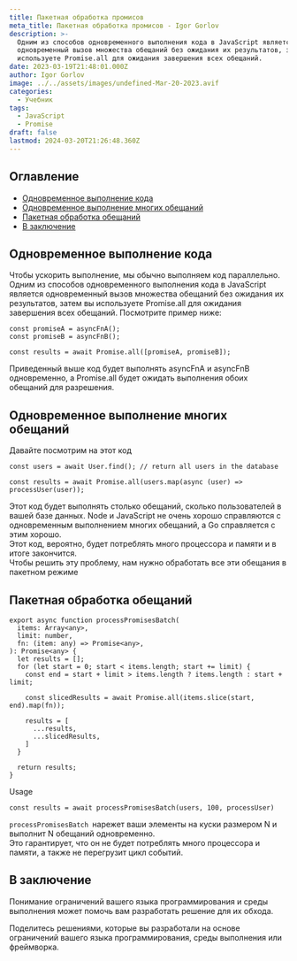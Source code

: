 ```yaml
---
title: Пакетная обработка промисов
meta_title: Пакетная обработка промисов - Igor Gorlov
description: >-
  Одним из способов одновременного выполнения кода в JavaScript является
  одновременный вызов множества обещаний без ожидания их результатов, затем вы
  используете Promise.all для ожидания завершения всех обещаний. 
date: 2023-03-19T21:48:01.000Z
author: Igor Gorlov
image: ../../assets/images/undefined-Mar-20-2023.avif
categories:
  - Учебник
tags:
  - JavaScript
  - Promise
draft: false
lastmod: 2024-03-20T21:26:48.360Z
---
```


<!-- wp:rank-math/toc-block {"title":"Оглавление","headings":[{"key":"df719161-088a-48cf-b5fc-e839a1a70d7b","content":"Одновременное выполнение кода","level":2,"link":"#одновременное-выполнение-кода","disable":false,"isUpdated":false,"isGeneratedLink":true},{"key":"fcbcb3c9-2eef-4073-aca7-5888e78e183d","content":"Одновременное выполнение многих обещаний","level":2,"link":"#одновременное-выполнение-многих-обещаний","disable":false,"isUpdated":false,"isGeneratedLink":true},{"key":"9f97c75b-4723-40ca-968f-929a0497bc67","content":"Пакетная обработка обещаний","level":2,"link":"#пакетная-обработка-обещаний","disable":false,"isUpdated":false,"isGeneratedLink":true},{"key":"617dcbcf-a4c8-43bc-a754-d595c6ce8dc8","content":"В заключение","level":2,"link":"#в-заключение","disable":false,"isUpdated":false,"isGeneratedLink":true}],"listStyle":"ul"} -->
<div class="wp-block-rank-math-toc-block" id="rank-math-toc"><h2>Оглавление</h2><nav><ul><li class=""><a href="#одновременное-выполнение-кода">Одновременное выполнение кода</a></li><li class=""><a href="#одновременное-выполнение-многих-обещаний">Одновременное выполнение многих обещаний</a></li><li class=""><a href="#пакетная-обработка-обещаний">Пакетная обработка обещаний</a></li><li class=""><a href="#в-заключение">В заключение</a></li></ul></nav></div>
<!-- /wp:rank-math/toc-block -->

<h2 class="wp-block-heading" id="одновременное-выполнение-кода">Одновременное выполнение кода</h2>

Чтобы ускорить выполнение, мы обычно выполняем код параллельно.<br>Одним из способов одновременного выполнения кода в JavaScript является одновременный вызов множества обещаний без ожидания их результатов, затем вы используете Promise.all для ожидания завершения всех обещаний. Посмотрите пример ниже:

<!-- wp:code -->
<pre class="wp-block-code"><code lang="javascript" class="language-javascript">const promiseA = asyncFnA();
const promiseB = asyncFnB();

const results = await Promise.all([promiseA, promiseB]);
</code></pre>
<!-- /wp:code -->

Приведенный выше код будет выполнять asyncFnA и asyncFnB одновременно, а Promise.all будет ожидать выполнения обоих обещаний для разрешения.

<h2 class="wp-block-heading" id="одновременное-выполнение-многих-обещаний">Одновременное выполнение многих обещаний</h2>

Давайте посмотрим на этот код

<!-- wp:code -->
<pre class="wp-block-code"><code lang="javascript" class="language-javascript">const users = await User.find(); // return all users in the database

const results = await Promise.all(users.map(async (user) =&gt; processUser(user));
</code></pre>
<!-- /wp:code -->

Этот код будет выполнять столько обещаний, сколько пользователей в вашей базе данных. Node и JavaScript не очень хорошо справляются с одновременным выполнением многих обещаний, а Go справляется с этим хорошо.<br>Этот код, вероятно, будет потреблять много процессора и памяти и в итоге закончится.<br>Чтобы решить эту проблему, нам нужно обработать все эти обещания в пакетном режиме

<h2 class="wp-block-heading" id="пакетная-обработка-обещаний">Пакетная обработка обещаний</h2>

<!-- wp:code -->
<pre class="wp-block-code"><code lang="javascript" class="language-javascript">export async function processPromisesBatch(
  items: Array&lt;any&gt;,
  limit: number,
  fn: (item: any) =&gt; Promise&lt;any&gt;,
): Promise&lt;any&gt; {
  let results = [];
  for (let start = 0; start &lt; items.length; start += limit) {
    const end = start + limit &gt; items.length ? items.length : start + limit;

    const slicedResults = await Promise.all(items.slice(start, end).map(fn));

    results = [
      ...results,
      ...slicedResults,
    ]
  }

  return results;
}
</code></pre>
<!-- /wp:code -->

Usage

<!-- wp:code -->
<pre class="wp-block-code"><code lang="javascript" class="language-javascript">const results = await processPromisesBatch(users, 100, processUser)
</code></pre>
<!-- /wp:code -->

<code>processPromisesBatch </code>нарежет ваши элементы на куски размером N и выполнит N обещаний одновременно.<br>Это гарантирует, что он не будет потреблять много процессора и памяти, а также не перегрузит цикл событий.

<h2 class="wp-block-heading" id="в-заключение">В заключение</h2>

Понимание ограничений вашего языка программирования и среды выполнения может помочь вам разработать решение для их обхода.

Поделитесь решениями, которые вы разработали на основе ограничений вашего языка программирования, среды выполнения или фреймворка.

